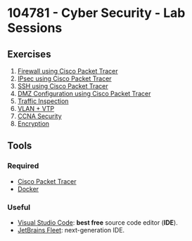 # 104781 - Cyber Security - Lab Sessions

## Exercises

01. [Firewall using Cisco Packet Tracer](01-firewall-packet_tracer/README.md)
02. [IPsec using Cisco Packet Tracer](02-ipsec-packet_tracer/README.md)
03. [SSH using Cisco Packet Tracer](03-ssh-packet_tracer/README.md)
04. [DMZ Configuration using Cisco Packet Tracer](04-dmz_config/README.pdf)
05. [Traffic Inspection](05-traffic_inspection/README.pdf)
06. [VLAN + VTP](06-vlan-vtp/README.pdf)
7.  [CCNA Security](07-ccna-security/README.pdf)
8.  [Encryption](08-encryption/README.pdf)

## Tools

### Required

- [Cisco Packet Tracer](https://www.netacad.com/courses/packet-tracer)
- [Docker](https://www.docker.com)

### Useful

- [Visual Studio Code](https://code.visualstudio.com): **best free** source code editor (**IDE**).
- [JetBrains Fleet](https://www.jetbrains.com/fleet): next-generation IDE.
